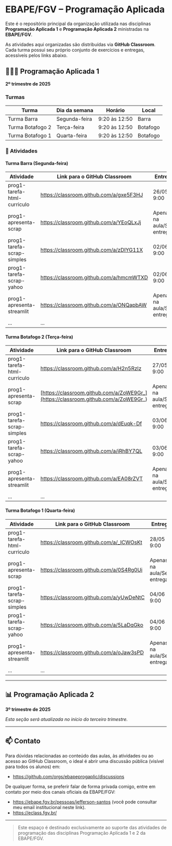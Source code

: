 # EBAPE/FGV – Programação Aplicada 

Este é o repositório principal da organização utilizada nas disciplinas **Programação Aplicada 1** e **Programação Aplicada 2** ministradas na **EBAPE/FGV**.

As atividades aqui organizadas são distribuídas via **GitHub Classroom**. Cada turma possui seu próprio conjunto de exercícios e entregas, acessíveis pelos links abaixo.

## 👩🏽‍💻️ Programação Aplicada 1
**2º trimestre de 2025**

### Turmas

| Turma            | Dia da semana | Horário       | Local    |
| ---------------- | ------------- | ------------- | -------- |
| Turma Barra      | Segunda-feira | 9:20 às 12:50 | Barra    |
| Turma Botafogo 2 | Terça-feira   | 9:20 às 12:50 | Botafogo |
| Turma Botafogo 1 | Quarta-feira  | 9:20 às 12:50 | Botafogo |

### 📌 Atividades

#### Turma Barra (Segunda-feira)

| Atividade                   | Link para o GitHub Classroom            | Entrega                    | Video                                                                                              |
| --------------------------- | --------------------------------------- | -------------------------- | -------------------------------------------------------------------------------------------------- |
| prog1-tarefa-html-curriculo | https://classroom.github.com/a/gxe5F3HJ | 26/05  9:00                |                                                                                                    |
| prog1-apresenta-scrap       | https://classroom.github.com/a/YEoQLxJj | Apenas na aula/Sem entrega | [Web Scraping](https://drive.google.com/file/d/1pMjlJTcIIjRhPu30guEg9rKbDHeLun_p/view?usp=sharing) |
| prog1-tarefa-scrap-simples  | https://classroom.github.com/a/zDIYG11X | 02/06  9:00                |                                                                                                    |
| prog1-tarefa-scrap-yahoo    | https://classroom.github.com/a/hmcmWTXD | 02/06  9:00                |                                                                                                    |
| prog1-apresenta-streamlit   | https://classroom.github.com/a/ONQapbAW | Apenas na aula/Sem entrega |                                                                                                    |
| ...                         | ...                                     |                            |                                                                                                    |

#### Turma Botafogo 2 (Terça-feira)

| Atividade                   | Link para o GitHub Classroom                                                       | Entrega                    | Video                                                                                              |
| --------------------------- | ---------------------------------------------------------------------------------- | -------------------------- | -------------------------------------------------------------------------------------------------- |
| prog1-tarefa-html-curriculo | https://classroom.github.com/a/H2n5Rzlz                                            | 27/05 9:00                 |                                                                                                    |
| prog1-apresenta-scrap       | [https://classroom.github.com/a/ZoWE9Gr_](https://classroom.github.com/a/ZoWE9Gr_) | Apenas na aula/Sem entrega | [Web Scraping](https://drive.google.com/file/d/1pMjlJTcIIjRhPu30guEg9rKbDHeLun_p/view?usp=sharing) |
| prog1-tarefa-scrap-simples  | https://classroom.github.com/a/dEuqk-Df                                            | 03/06 9:00                 |                                                                                                    |
| prog1-tarefa-scrap-yahoo    | https://classroom.github.com/a/iRhBY7QL                                            | 03/06 9:00                 |                                                                                                    |
| prog1-apresenta-streamlit   | https://classroom.github.com/a/EA08rZVT                                            | Apenas na aula/Sem entrega |                                                                                                    |
| ...                         | ...                                                                                |                            |                                                                                                    |

#### Turma Botafogo 1 (Quarta-feira)

| Atividade                   | Link para o GitHub Classroom            | Entrega                    | Video                                                                                              |
| --------------------------- | --------------------------------------- | -------------------------- | -------------------------------------------------------------------------------------------------- |
| prog1-tarefa-html-curriculo | https://classroom.github.com/a/_ICWOsKt | 28/05 9:00                 |                                                                                                    |
| prog1-apresenta-scrap       | https://classroom.github.com/a/0S4Rg0Ui | Apenas na aula/Sem entrega | [Web Scraping](https://drive.google.com/file/d/1pMjlJTcIIjRhPu30guEg9rKbDHeLun_p/view?usp=sharing) |
| prog1-tarefa-scrap-simples  | https://classroom.github.com/a/yUwDeNtC | 04/06 9:00                 |                                                                                                    |
| prog1-tarefa-scrap-yahoo    | https://classroom.github.com/a/5LaDqGko | 04/06 9:00                 |                                                                                                    |
| prog1-apresenta-streamlit   | https://classroom.github.com/a/oJaw3sPD | Apenas na aula/Sem entrega |                                                                                                    |
| ...                         | ...                                     |                            |                                                                                                    |

---

## 📊 Programação Aplicada 2
**3º trimestre de 2025**

*Esta seção será atualizada no início do terceiro trimestre.*

---

## 📫 Contato

Para dúvidas relacionadas ao conteúdo das aulas, às atividades ou ao acesso ao GitHub Classroom, o ideal é abrir uma discussão pública (visível para todos os alunos) em:

- https://github.com/orgs/ebapeprogaplic/discussions


De qualquer forma, se preferir falar de forma privada comigo, entre em contato por meio dos canais oficiais da EBAPE/FGV:

- https://ebape.fgv.br/pessoas/jefferson-santos (você pode consultar meu email institucional neste link).
- https://eclass.fgv.br/

---

> Este espaço é destinado exclusivamente ao suporte das atividades de programação das disciplinas Programação Aplicada 1 e 2 da EBAPE/FGV.